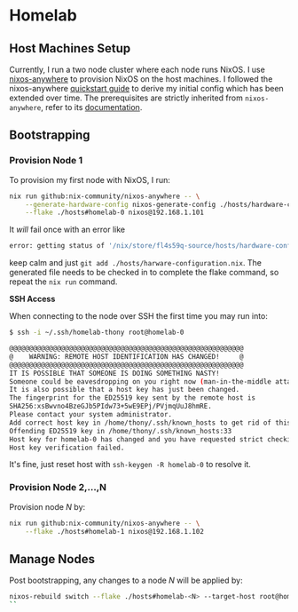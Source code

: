 # Homelab

## Host Machines Setup

Currently, I run a two node cluster where each node runs NixOS.
I use [nixos-anywhere](https://github.com/nix-community/nixos-anywhere/tree/main) to provision NixOS on the host machines.
I followed the  nixos-anywhere [quickstart guide](https://github.com/nix-community/nixos-anywhere/blob/main/docs/quickstart.md) to derive my initial config which has been extended over time.
The prerequisites are strictly inherited from `nixos-anywhere`, refer to its [documentation](https://github.com/nix-community/nixos-anywhere/tree/main?tab=readme-ov-file#prerequisites).

## Bootstrapping

### Provision Node 1

To provision my first node with NixOS, I run:

``` bash
nix run github:nix-community/nixos-anywhere -- \
    --generate-hardware-config nixos-generate-config ./hosts/hardware-configuration.nix \
    --flake ./hosts#homelab-0 nixos@192.168.1.101
```

It _will_ fail once with an error like
``` bash
error: getting status of '/nix/store/fl4s59q-source/hosts/hardware-configuration.nix': No such file or directory
```
keep calm and just `git add ./hosts/harware-configuration.nix`. 
The generated file needs to be checked in to complete the flake command, so repeat the `nix run` command. 

**SSH Access**

When connecting to the node over SSH the first time you may run into:
``` bash
$ ssh -i ~/.ssh/homelab-thony root@homelab-0

@@@@@@@@@@@@@@@@@@@@@@@@@@@@@@@@@@@@@@@@@@@@@@@@@@@@@@@@@@@
@    WARNING: REMOTE HOST IDENTIFICATION HAS CHANGED!     @
@@@@@@@@@@@@@@@@@@@@@@@@@@@@@@@@@@@@@@@@@@@@@@@@@@@@@@@@@@@
IT IS POSSIBLE THAT SOMEONE IS DOING SOMETHING NASTY!
Someone could be eavesdropping on you right now (man-in-the-middle attack)!
It is also possible that a host key has just been changed.
The fingerprint for the ED25519 key sent by the remote host is
SHA256:xsBwvno4BzeGJb5PIdw73+5wE9EPj/PVjmqUuJ8hmRE.
Please contact your system administrator.
Add correct host key in /home/thony/.ssh/known_hosts to get rid of this message.
Offending ED25519 key in /home/thony/.ssh/known_hosts:33
Host key for homelab-0 has changed and you have requested strict checking.
Host key verification failed.
```
It's fine, just reset host with `ssh-keygen -R homelab-0` to resolve it. 

### Provision Node 2,...,N

Provision node _N_ by:
``` bash
nix run github:nix-community/nixos-anywhere -- \
    --flake ./hosts#homelab-1 nixos@192.168.1.102
```

## Manage Nodes

Post bootstrapping, any changes to a node _N_ will be applied by:

``` bash
nixos-rebuild switch --flake ./hosts#homelab-<N> --target-host root@homelab-<N>
``
